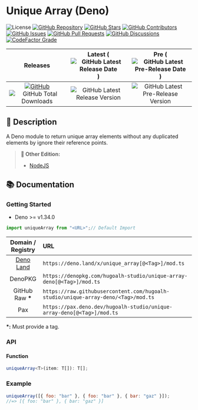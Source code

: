 # Unique Array (Deno)

![License](https://img.shields.io/static/v1?label=License&message=MIT&style=flat-square "License")
[![GitHub Repository](https://img.shields.io/badge/Repository-181717?logo=github&logoColor=ffffff&style=flat-square "GitHub Repository")](https://github.com/hugoalh-studio/unique-array-deno)
[![GitHub Stars](https://img.shields.io/github/stars/hugoalh-studio/unique-array-deno?label=Stars&logo=github&logoColor=ffffff&style=flat-square "GitHub Stars")](https://github.com/hugoalh-studio/unique-array-deno/stargazers)
[![GitHub Contributors](https://img.shields.io/github/contributors/hugoalh-studio/unique-array-deno?label=Contributors&logo=github&logoColor=ffffff&style=flat-square "GitHub Contributors")](https://github.com/hugoalh-studio/unique-array-deno/graphs/contributors)
[![GitHub Issues](https://img.shields.io/github/issues-raw/hugoalh-studio/unique-array-deno?label=Issues&logo=github&logoColor=ffffff&style=flat-square "GitHub Issues")](https://github.com/hugoalh-studio/unique-array-deno/issues)
[![GitHub Pull Requests](https://img.shields.io/github/issues-pr-raw/hugoalh-studio/unique-array-deno?label=Pull%20Requests&logo=github&logoColor=ffffff&style=flat-square "GitHub Pull Requests")](https://github.com/hugoalh-studio/unique-array-deno/pulls)
[![GitHub Discussions](https://img.shields.io/github/discussions/hugoalh-studio/unique-array-deno?label=Discussions&logo=github&logoColor=ffffff&style=flat-square "GitHub Discussions")](https://github.com/hugoalh-studio/unique-array-deno/discussions)
[![CodeFactor Grade](https://img.shields.io/codefactor/grade/github/hugoalh-studio/unique-array-deno?label=Grade&logo=codefactor&logoColor=ffffff&style=flat-square "CodeFactor Grade")](https://www.codefactor.io/repository/github/hugoalh-studio/unique-array-deno)

| **Releases** | **Latest** (![GitHub Latest Release Date](https://img.shields.io/github/release-date/hugoalh-studio/unique-array-deno?label=&style=flat-square "GitHub Latest Release Date")) | **Pre** (![GitHub Latest Pre-Release Date](https://img.shields.io/github/release-date-pre/hugoalh-studio/unique-array-deno?label=&style=flat-square "GitHub Latest Pre-Release Date")) |
|:-:|:-:|:-:|
| [![GitHub](https://img.shields.io/badge/GitHub-181717?logo=github&logoColor=ffffff&style=flat-square "GitHub")](https://github.com/hugoalh-studio/unique-array-deno/releases) ![GitHub Total Downloads](https://img.shields.io/github/downloads/hugoalh-studio/unique-array-deno/total?label=&style=flat-square "GitHub Total Downloads") | ![GitHub Latest Release Version](https://img.shields.io/github/release/hugoalh-studio/unique-array-deno?sort=semver&label=&style=flat-square "GitHub Latest Release Version") | ![GitHub Latest Pre-Release Version](https://img.shields.io/github/release/hugoalh-studio/unique-array-deno?include_prereleases&sort=semver&label=&style=flat-square "GitHub Latest Pre-Release Version") |

## 📝 Description

A Deno module to return unique array elements without any duplicated elements by ignore their reference points.

> **🔗 Other Edition:**
>
> - [NodeJS](https://github.com/hugoalh-studio/unique-array-nodejs)

## 📚 Documentation

### Getting Started

- Deno >= v1.34.0

```ts
import uniqueArray from "<URL>";// Default Import
```

| **Domain / Registry** | **URL** |
|:-:|:--|
| [Deno Land](https://deno.land/x/unique_array) | `https://deno.land/x/unique_array[@<Tag>]/mod.ts` |
| DenoPKG | `https://denopkg.com/hugoalh-studio/unique-array-deno[@<Tag>]/mod.ts` |
| GitHub Raw **\*** | `https://raw.githubusercontent.com/hugoalh-studio/unique-array-deno/<Tag>/mod.ts` |
| Pax | `https://pax.deno.dev/hugoalh-studio/unique-array-deno[@<Tag>]/mod.ts` |

**\*:** Must provide a tag.

### API

#### Function

```ts
uniqueArray<T>(item: T[]): T[];
```

### Example

```js
uniqueArray([{ foo: "bar" }, { foo: "bar" }, { bar: "gaz" }]);
//=> [{ foo: "bar" }, { bar: "gaz" }]
```
